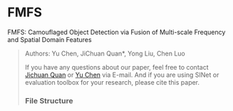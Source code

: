 # FMFS
FMFS: Camouflaged Object Detection via Fusion of Multi-scale Frequency and Spatial Domain Features

> Authors:
Yu Chen, JiChuan Quan*, Yong Liu, Chen Luo
> 
> If you have any questions about our paper, feel free to contact [Jichuan Quan](qjch_cn@sina.com) 
or [Yu Chen](924715648@qq.com) via E-mail. And if you are using SINet or evaluation toolbox for your research, please cite this paper.
>
>###  File Structure

